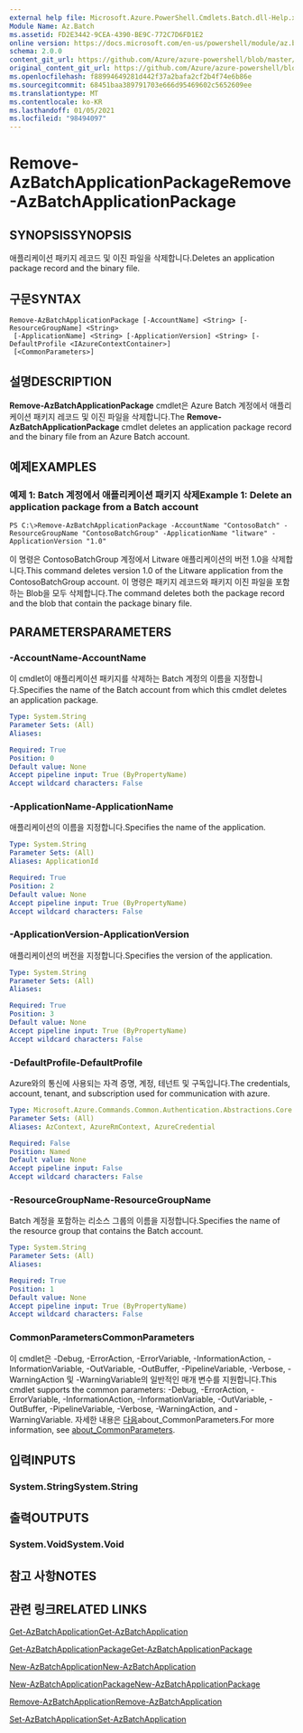 ```yaml
---
external help file: Microsoft.Azure.PowerShell.Cmdlets.Batch.dll-Help.xml
Module Name: Az.Batch
ms.assetid: FD2E3442-9CEA-4390-BE9C-772C7D6FD1E2
online version: https://docs.microsoft.com/en-us/powershell/module/az.batch/remove-azbatchapplicationpackage
schema: 2.0.0
content_git_url: https://github.com/Azure/azure-powershell/blob/master/src/Batch/Batch/help/Remove-AzBatchApplicationPackage.md
original_content_git_url: https://github.com/Azure/azure-powershell/blob/master/src/Batch/Batch/help/Remove-AzBatchApplicationPackage.md
ms.openlocfilehash: f88994649281d442f37a2bafa2cf2b4f74e6b86e
ms.sourcegitcommit: 68451baa389791703e666d95469602c5652609ee
ms.translationtype: MT
ms.contentlocale: ko-KR
ms.lasthandoff: 01/05/2021
ms.locfileid: "98494097"
---
```

# <span data-ttu-id="c61fa-101">Remove-AzBatchApplicationPackage</span><span class="sxs-lookup"><span data-stu-id="c61fa-101">Remove-AzBatchApplicationPackage</span></span>

## <span data-ttu-id="c61fa-102">SYNOPSIS</span><span class="sxs-lookup"><span data-stu-id="c61fa-102">SYNOPSIS</span></span>
<span data-ttu-id="c61fa-103">애플리케이션 패키지 레코드 및 이진 파일을 삭제합니다.</span><span class="sxs-lookup"><span data-stu-id="c61fa-103">Deletes an application package record and the binary file.</span></span>

## <span data-ttu-id="c61fa-104">구문</span><span class="sxs-lookup"><span data-stu-id="c61fa-104">SYNTAX</span></span>

```
Remove-AzBatchApplicationPackage [-AccountName] <String> [-ResourceGroupName] <String>
 [-ApplicationName] <String> [-ApplicationVersion] <String> [-DefaultProfile <IAzureContextContainer>]
 [<CommonParameters>]
```

## <span data-ttu-id="c61fa-105">설명</span><span class="sxs-lookup"><span data-stu-id="c61fa-105">DESCRIPTION</span></span>
<span data-ttu-id="c61fa-106">**Remove-AzBatchApplicationPackage** cmdlet은 Azure Batch 계정에서 애플리케이션 패키지 레코드 및 이진 파일을 삭제합니다.</span><span class="sxs-lookup"><span data-stu-id="c61fa-106">The **Remove-AzBatchApplicationPackage** cmdlet deletes an application package record and the binary file from an Azure Batch account.</span></span>

## <span data-ttu-id="c61fa-107">예제</span><span class="sxs-lookup"><span data-stu-id="c61fa-107">EXAMPLES</span></span>

### <span data-ttu-id="c61fa-108">예제 1: Batch 계정에서 애플리케이션 패키지 삭제</span><span class="sxs-lookup"><span data-stu-id="c61fa-108">Example 1: Delete an application package from a Batch account</span></span>
```
PS C:\>Remove-AzBatchApplicationPackage -AccountName "ContosoBatch" -ResourceGroupName "ContosoBatchGroup" -ApplicationName "litware" -ApplicationVersion "1.0"
```

<span data-ttu-id="c61fa-109">이 명령은 ContosoBatchGroup 계정에서 Litware 애플리케이션의 버전 1.0을 삭제합니다.</span><span class="sxs-lookup"><span data-stu-id="c61fa-109">This command deletes version 1.0 of the Litware application from the ContosoBatchGroup account.</span></span>
<span data-ttu-id="c61fa-110">이 명령은 패키지 레코드와 패키지 이진 파일을 포함하는 Blob을 모두 삭제합니다.</span><span class="sxs-lookup"><span data-stu-id="c61fa-110">The command deletes both the package record and the blob that contain the package binary file.</span></span>

## <span data-ttu-id="c61fa-111">PARAMETERS</span><span class="sxs-lookup"><span data-stu-id="c61fa-111">PARAMETERS</span></span>

### <span data-ttu-id="c61fa-112">-AccountName</span><span class="sxs-lookup"><span data-stu-id="c61fa-112">-AccountName</span></span>
<span data-ttu-id="c61fa-113">이 cmdlet이 애플리케이션 패키지를 삭제하는 Batch 계정의 이름을 지정합니다.</span><span class="sxs-lookup"><span data-stu-id="c61fa-113">Specifies the name of the Batch account from which this cmdlet deletes an application package.</span></span>

```yaml
Type: System.String
Parameter Sets: (All)
Aliases:

Required: True
Position: 0
Default value: None
Accept pipeline input: True (ByPropertyName)
Accept wildcard characters: False
```

### <span data-ttu-id="c61fa-114">-ApplicationName</span><span class="sxs-lookup"><span data-stu-id="c61fa-114">-ApplicationName</span></span>
<span data-ttu-id="c61fa-115">애플리케이션의 이름을 지정합니다.</span><span class="sxs-lookup"><span data-stu-id="c61fa-115">Specifies the name of the application.</span></span>

```yaml
Type: System.String
Parameter Sets: (All)
Aliases: ApplicationId

Required: True
Position: 2
Default value: None
Accept pipeline input: True (ByPropertyName)
Accept wildcard characters: False
```

### <span data-ttu-id="c61fa-116">-ApplicationVersion</span><span class="sxs-lookup"><span data-stu-id="c61fa-116">-ApplicationVersion</span></span>
<span data-ttu-id="c61fa-117">애플리케이션의 버전을 지정합니다.</span><span class="sxs-lookup"><span data-stu-id="c61fa-117">Specifies the version of the application.</span></span>

```yaml
Type: System.String
Parameter Sets: (All)
Aliases:

Required: True
Position: 3
Default value: None
Accept pipeline input: True (ByPropertyName)
Accept wildcard characters: False
```

### <span data-ttu-id="c61fa-118">-DefaultProfile</span><span class="sxs-lookup"><span data-stu-id="c61fa-118">-DefaultProfile</span></span>
<span data-ttu-id="c61fa-119">Azure와의 통신에 사용되는 자격 증명, 계정, 테넌트 및 구독입니다.</span><span class="sxs-lookup"><span data-stu-id="c61fa-119">The credentials, account, tenant, and subscription used for communication with azure.</span></span>

```yaml
Type: Microsoft.Azure.Commands.Common.Authentication.Abstractions.Core.IAzureContextContainer
Parameter Sets: (All)
Aliases: AzContext, AzureRmContext, AzureCredential

Required: False
Position: Named
Default value: None
Accept pipeline input: False
Accept wildcard characters: False
```

### <span data-ttu-id="c61fa-120">-ResourceGroupName</span><span class="sxs-lookup"><span data-stu-id="c61fa-120">-ResourceGroupName</span></span>
<span data-ttu-id="c61fa-121">Batch 계정을 포함하는 리소스 그룹의 이름을 지정합니다.</span><span class="sxs-lookup"><span data-stu-id="c61fa-121">Specifies the name of the resource group that contains the Batch account.</span></span>

```yaml
Type: System.String
Parameter Sets: (All)
Aliases:

Required: True
Position: 1
Default value: None
Accept pipeline input: True (ByPropertyName)
Accept wildcard characters: False
```

### <span data-ttu-id="c61fa-122">CommonParameters</span><span class="sxs-lookup"><span data-stu-id="c61fa-122">CommonParameters</span></span>
<span data-ttu-id="c61fa-123">이 cmdlet은 -Debug, -ErrorAction, -ErrorVariable, -InformationAction, -InformationVariable, -OutVariable, -OutBuffer, -PipelineVariable, -Verbose, -WarningAction 및 -WarningVariable의 일반적인 매개 변수를 지원합니다.</span><span class="sxs-lookup"><span data-stu-id="c61fa-123">This cmdlet supports the common parameters: -Debug, -ErrorAction, -ErrorVariable, -InformationAction, -InformationVariable, -OutVariable, -OutBuffer, -PipelineVariable, -Verbose, -WarningAction, and -WarningVariable.</span></span> <span data-ttu-id="c61fa-124">자세한 내용은 [다음](http://go.microsoft.com/fwlink/?LinkID=113216)about_CommonParameters.</span><span class="sxs-lookup"><span data-stu-id="c61fa-124">For more information, see [about_CommonParameters](http://go.microsoft.com/fwlink/?LinkID=113216).</span></span>

## <span data-ttu-id="c61fa-125">입력</span><span class="sxs-lookup"><span data-stu-id="c61fa-125">INPUTS</span></span>

### <span data-ttu-id="c61fa-126">System.String</span><span class="sxs-lookup"><span data-stu-id="c61fa-126">System.String</span></span>

## <span data-ttu-id="c61fa-127">출력</span><span class="sxs-lookup"><span data-stu-id="c61fa-127">OUTPUTS</span></span>

### <span data-ttu-id="c61fa-128">System.Void</span><span class="sxs-lookup"><span data-stu-id="c61fa-128">System.Void</span></span>

## <span data-ttu-id="c61fa-129">참고 사항</span><span class="sxs-lookup"><span data-stu-id="c61fa-129">NOTES</span></span>

## <span data-ttu-id="c61fa-130">관련 링크</span><span class="sxs-lookup"><span data-stu-id="c61fa-130">RELATED LINKS</span></span>

[<span data-ttu-id="c61fa-131">Get-AzBatchApplication</span><span class="sxs-lookup"><span data-stu-id="c61fa-131">Get-AzBatchApplication</span></span>](./Get-AzBatchApplication.md)

[<span data-ttu-id="c61fa-132">Get-AzBatchApplicationPackage</span><span class="sxs-lookup"><span data-stu-id="c61fa-132">Get-AzBatchApplicationPackage</span></span>](./Get-AzBatchApplicationPackage.md)

[<span data-ttu-id="c61fa-133">New-AzBatchApplication</span><span class="sxs-lookup"><span data-stu-id="c61fa-133">New-AzBatchApplication</span></span>](./New-AzBatchApplication.md)

[<span data-ttu-id="c61fa-134">New-AzBatchApplicationPackage</span><span class="sxs-lookup"><span data-stu-id="c61fa-134">New-AzBatchApplicationPackage</span></span>](./New-AzBatchApplicationPackage.md)

[<span data-ttu-id="c61fa-135">Remove-AzBatchApplication</span><span class="sxs-lookup"><span data-stu-id="c61fa-135">Remove-AzBatchApplication</span></span>](./Remove-AzBatchApplication.md)

[<span data-ttu-id="c61fa-136">Set-AzBatchApplication</span><span class="sxs-lookup"><span data-stu-id="c61fa-136">Set-AzBatchApplication</span></span>](./Set-AzBatchApplication.md)


